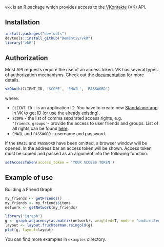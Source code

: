 `vkR` is an R package which provides access to the [VKontakte](https://vk.com/) (VK) API.

## Installation

``` r
install.packages("devtools")
devtools::install_github("Dementiy/vkR")
library("vkR")
```

## Authorization

Most API requests require the use of an access token. VK has several types of authorization mechanisms. Check out the [documentation](https://vk.com/dev/authentication) for more details.

``` r
vkOAuth(CLIENT_ID, 'SCOPE', 'EMAIL', 'PASSWORD')
```

where:
* `CLIENT_ID` - is an application ID. You have to create new [Standalone-app](https://vk.com/dev/standalone) in VK to get ID (or use the already existing).
* `SCOPE` - the list of comma separated access rights, e.g. `'friends,groups'`- provide the access to user friends and groups. List of all rights can be found [here](https://vk.com/dev/permissions).
* `EMAIL` and `PASSWORD` - username and password.

If the `EMAIL` and `PASSWORD` have been omitted, a browser window will be opened. In the address bar an access token will be shown. Access token must be copied and passed as an argument into the following function:

``` r
setAccessToken(access_token = 'YOUR ACCESS TOKEN')
```

## Example of use

Building a Friend Graph:

``` r
my_friends <- getFriends()
my_friends <- my_friends$items
network <- getNetwork(my_friends)

library("igraph")
g <- graph.adjacency(as.matrix(network), weighted=T, mode = "undirected")
layout <- layout.fruchterman.reingold(g)
plot(g, layout=layout)
```

You can find more examples in `examples` directory.
